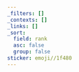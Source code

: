 ```yaml
---
_filters: []
_contexts: []
_links: []
_sort:
  field: rank
  asc: false
  group: false
sticker: emoji//1f480
---
```

